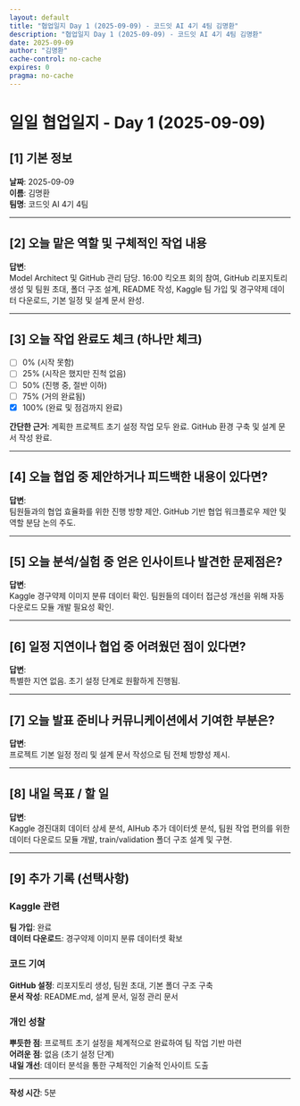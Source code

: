 ```yaml
---
layout: default
title: "협업일지 Day 1 (2025-09-09) - 코드잇 AI 4기 4팀 김명환"
description: "협업일지 Day 1 (2025-09-09) - 코드잇 AI 4기 4팀 김명환"
date: 2025-09-09
author: "김명환"
cache-control: no-cache
expires: 0
pragma: no-cache
---
```


# 일일 협업일지 - Day 1 (2025-09-09)

## [1] 기본 정보
**날짜**: 2025-09-09  
**이름**: 김명환  
**팀명**: 코드잇 AI 4기 4팀

---

## [2] 오늘 맡은 역할 및 구체적인 작업 내용
**답변**:  
Model Architect 및 GitHub 관리 담당. 16:00 킥오프 회의 참여, GitHub 리포지토리 생성 및 팀원 초대, 폴더 구조 설계, README 작성, Kaggle 팀 가입 및 경구약제 데이터 다운로드, 기본 일정 및 설계 문서 완성.

---

## [3] 오늘 작업 완료도 체크 (하나만 체크)
- [ ] 0% (시작 못함)
- [ ] 25% (시작은 했지만 진척 없음)  
- [ ] 50% (진행 중, 절반 이하)
- [ ] 75% (거의 완료됨)
- [x] 100% (완료 및 점검까지 완료)

**간단한 근거**: 계획한 프로젝트 초기 설정 작업 모두 완료. GitHub 환경 구축 및 설계 문서 작성 완료.

---

## [4] 오늘 협업 중 제안하거나 피드백한 내용이 있다면?
**답변**:  
팀원들과의 협업 효율화를 위한 진행 방향 제안. GitHub 기반 협업 워크플로우 제안 및 역할 분담 논의 주도.

---

## [5] 오늘 분석/실험 중 얻은 인사이트나 발견한 문제점은?
**답변**:  
Kaggle 경구약제 이미지 분류 데이터 확인. 팀원들의 데이터 접근성 개선을 위해 자동 다운로드 모듈 개발 필요성 확인.

---

## [6] 일정 지연이나 협업 중 어려웠던 점이 있다면?
**답변**:  
특별한 지연 없음. 초기 설정 단계로 원활하게 진행됨.

---

## [7] 오늘 발표 준비나 커뮤니케이션에서 기여한 부분은?
**답변**:  
프로젝트 기본 일정 정리 및 설계 문서 작성으로 팀 전체 방향성 제시.

---

## [8] 내일 목표 / 할 일
**답변**:  
Kaggle 경진대회 데이터 상세 분석, AIHub 추가 데이터셋 분석, 팀원 작업 편의를 위한 데이터 다운로드 모듈 개발, train/validation 폴더 구조 설계 및 구현.

---

## [9] 추가 기록 (선택사항)

### Kaggle 관련
**팀 가입**: 완료  
**데이터 다운로드**: 경구약제 이미지 분류 데이터셋 확보

### 코드 기여
**GitHub 설정**: 리포지토리 생성, 팀원 초대, 기본 폴더 구조 구축  
**문서 작성**: README.md, 설계 문서, 일정 관리 문서  

### 개인 성찰
**뿌듯한 점**: 프로젝트 초기 설정을 체계적으로 완료하여 팀 작업 기반 마련  
**어려운 점**: 없음 (초기 설정 단계)  
**내일 개선**: 데이터 분석을 통한 구체적인 기술적 인사이트 도출

---

**작성 시간**: 5분